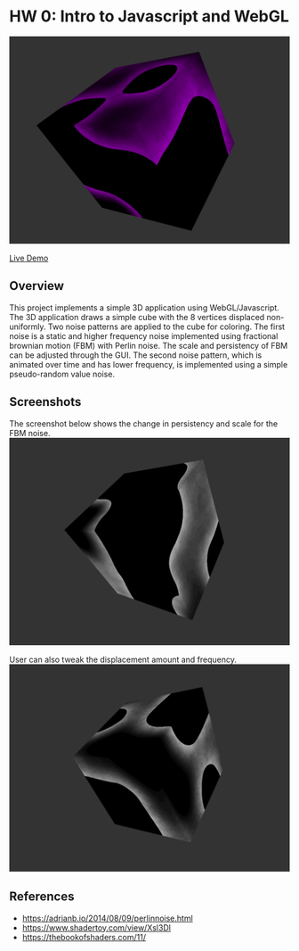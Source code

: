 # HW 0: Intro to Javascript and WebGL

![Teaser](imgs/teaser.gif)

[Live Demo](https://www.wuwayne.com/cis566-hw00-intro-base/) 

## Overview
This project implements a simple 3D application using WebGL/Javascript. 
The 3D application draws a simple cube with the 8 vertices displaced non-uniformly.
Two noise patterns are applied to the cube for coloring. 
The first noise is a static and higher frequency noise implemented using fractional brownian motion (FBM) with Perlin noise.
The scale and persistency of FBM can be adjusted through the GUI.
The second noise pattern, which is animated over time and has lower frequency, is implemented using a simple pseudo-random value noise.

## Screenshots

The screenshot below shows the change in persistency and scale for the FBM noise.
![Teaser](imgs/fbm.gif)

User can also tweak the displacement amount and frequency.
![Teaser](imgs/jitter.gif)

## References
* https://adrianb.io/2014/08/09/perlinnoise.html
* https://www.shadertoy.com/view/Xsl3Dl 
* https://thebookofshaders.com/11/ 
